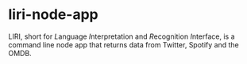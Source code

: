 # liri-node-app

LIRI, short for *L*anguage *I*nterpretation and *R*ecognition *I*nterface, is a command line node app that returns data from Twitter, Spotify and the OMDB.  
